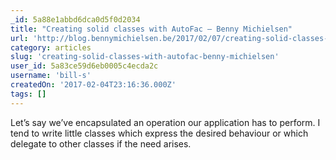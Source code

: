 ```yaml
---
_id: 5a88e1abbd6dca0d5f0d2034
title: "Creating solid classes with AutoFac – Benny Michielsen"
url: 'http://blog.bennymichielsen.be/2017/02/07/creating-solid-classes-with-autofac/'
category: articles
slug: 'creating-solid-classes-with-autofac-benny-michielsen'
user_id: 5a83ce59d6eb0005c4ecda2c
username: 'bill-s'
createdOn: '2017-02-04T23:16:36.000Z'
tags: []
---
```


Let’s say we’ve encapsulated an operation our application has to perform. I tend to write little classes which express the desired behaviour or which delegate to other classes if the need arises. 
